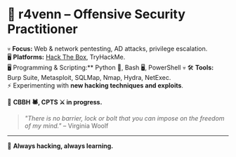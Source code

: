 
# **👾 r4venn – Offensive Security Practitioner**  

💀 **Focus:** Web & network pentesting, AD attacks, privilege escalation.  
🖥️ **Platforms:** [Hack The Box](https://app.hackthebox.com/profile/802825), TryHackMe.  
🖥️ Programming & Scripting:** Python 🐍, Bash 🖥️, PowerShell 💀
🛠️ **Tools:** Burp Suite, Metasploit, SQLMap, Nmap, Hydra, NetExec.  
⚡ Experimenting with **new hacking techniques and exploits**.  


📖 **CBBH 🕷️, CPTS ⚔️ in progress.**  

> *"There is no barrier, lock or bolt that you can impose on the freedom of my mind."* – Virginia Woolf  

---

🚀 **Always hacking, always learning.**
